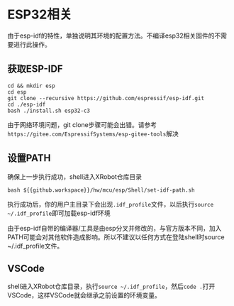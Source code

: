 # ESP32相关

由于esp-idf的特性，单独说明其环境的配置方法。不编译esp32相关固件的不需要进行此操作。

## 获取ESP-IDF

```shell
cd && mkdir esp
cd esp
git clone --recursive https://github.com/espressif/esp-idf.git
cd ./esp-idf
bash ./install.sh esp32-c3
```

由于网络环境问题，git clone步骤可能会出错。请参考`https://gitee.com/EspressifSystems/esp-gitee-tools`解决

## 设置PATH

确保上一步执行成功，shell进入XRobot仓库目录

```shell
bash ${{github.workspace}}/hw/mcu/esp/Shell/set-idf-path.sh
```

执行成功后，你的用户主目录下会出现`.idf_profile`文件，以后执行`source ~/.idf_profile`即可加载esp-idf环境

由于esp-idf自带的编译器/工具是由esp分叉并修改的，与官方版本不同，加入PATH可能会对其他软件造成影响。所以不建议以任何方式在登陆shell时source ~/.idf_profile文件。

## VSCode

shell进入XRobot仓库目录，执行`source ~/.idf_profile`，然后`code .`打开VSCode，这样VSCode就会继承之前设置的环境变量。

